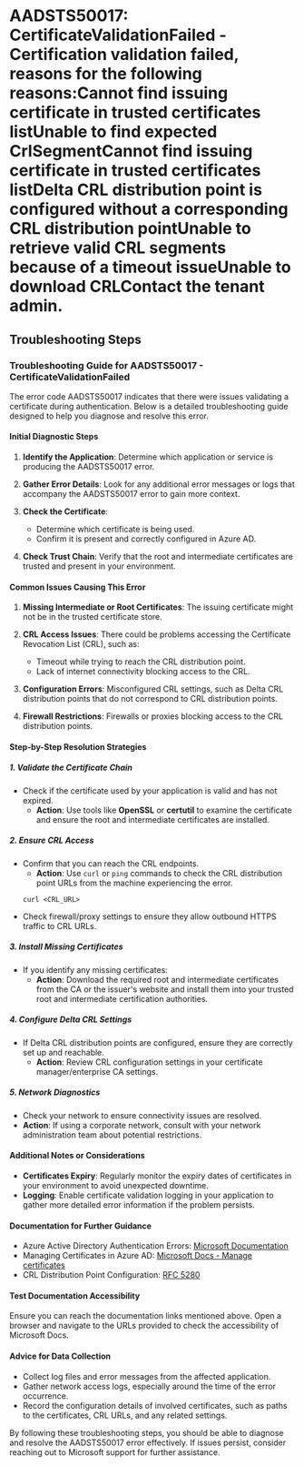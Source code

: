 
# AADSTS50017: CertificateValidationFailed - Certification validation failed, reasons for the following reasons:Cannot find issuing certificate in trusted certificates listUnable to find expected CrlSegmentCannot find issuing certificate in trusted certificates listDelta CRL distribution point is configured without a corresponding CRL distribution pointUnable to retrieve valid CRL segments because of a timeout issueUnable to download CRLContact the tenant admin.


## Troubleshooting Steps
### Troubleshooting Guide for AADSTS50017 - CertificateValidationFailed

The error code AADSTS50017 indicates that there were issues validating a certificate during authentication. Below is a detailed troubleshooting guide designed to help you diagnose and resolve this error.

#### Initial Diagnostic Steps

1. **Identify the Application**: Determine which application or service is producing the AADSTS50017 error.
  
2. **Gather Error Details**: Look for any additional error messages or logs that accompany the AADSTS50017 error to gain more context.

3. **Check the Certificate**:
   - Determine which certificate is being used.
   - Confirm it is present and correctly configured in Azure AD.

4. **Check Trust Chain**: Verify that the root and intermediate certificates are trusted and present in your environment.

#### Common Issues Causing This Error

1. **Missing Intermediate or Root Certificates**: The issuing certificate might not be in the trusted certificate store.
  
2. **CRL Access Issues**: There could be problems accessing the Certificate Revocation List (CRL), such as:
   - Timeout while trying to reach the CRL distribution point.
   - Lack of internet connectivity blocking access to the CRL.

3. **Configuration Errors**: Misconfigured CRL settings, such as Delta CRL distribution points that do not correspond to CRL distribution points.

4. **Firewall Restrictions**: Firewalls or proxies blocking access to the CRL distribution points.

#### Step-by-Step Resolution Strategies

##### 1. Validate the Certificate Chain
   - Check if the certificate used by your application is valid and has not expired.
     - **Action**: Use tools like **OpenSSL** or **certutil** to examine the certificate and ensure the root and intermediate certificates are installed.

##### 2. Ensure CRL Access
   - Confirm that you can reach the CRL endpoints.
     - **Action**: Use `curl` or `ping` commands to check the CRL distribution point URLs from the machine experiencing the error.
     ```
     curl <CRL_URL>
     ```
   - Check firewall/proxy settings to ensure they allow outbound HTTPS traffic to CRL URLs.

##### 3. Install Missing Certificates
   - If you identify any missing certificates:
     - **Action**: Download the required root and intermediate certificates from the CA or the issuer's website and install them into your trusted root and intermediate certification authorities.

##### 4. Configure Delta CRL Settings
   - If Delta CRL distribution points are configured, ensure they are correctly set up and reachable.
     - **Action**: Review CRL configuration settings in your certificate manager/enterprise CA settings.

##### 5. Network Diagnostics
   - Check your network to ensure connectivity issues are resolved.
   - **Action**: If using a corporate network, consult with your network administration team about potential restrictions.

#### Additional Notes or Considerations

- **Certificates Expiry**: Regularly monitor the expiry dates of certificates in your environment to avoid unexpected downtime.
- **Logging**: Enable certificate validation logging in your application to gather more detailed error information if the problem persists.
  
#### Documentation for Further Guidance

- Azure Active Directory Authentication Errors: [Microsoft Documentation](https://docs.microsoft.com/en-us/azure/active-directory/develop/authentication-scenarios)
- Managing Certificates in Azure AD: [Microsoft Docs - Manage certificates](https://docs.microsoft.com/en-us/azure/active-directory/develop/howto-manage-certificates)
- CRL Distribution Point Configuration: [RFC 5280](https://tools.ietf.org/html/rfc5280)

#### Test Documentation Accessibility

Ensure you can reach the documentation links mentioned above. Open a browser and navigate to the URLs provided to check the accessibility of Microsoft Docs.

#### Advice for Data Collection

- Collect log files and error messages from the affected application.
- Gather network access logs, especially around the time of the error occurrence.
- Record the configuration details of involved certificates, such as paths to the certificates, CRL URLs, and any related settings.

By following these troubleshooting steps, you should be able to diagnose and resolve the AADSTS50017 error effectively. If issues persist, consider reaching out to Microsoft support for further assistance.